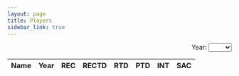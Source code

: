 ```yaml
---
layout: page
title: Players
sidebar_link: true
---
```


<head>
  <link rel="stylesheet" href="https://cdn.datatables.net/1.10.20/css/jquery.dataTables.min.css">
  <link rel="stylesheet" href="jquery.dynatable.css">
  <!-- <link rel="stylesheet" href="https://cdn.datatables.net/1.10.20/css/jquery.dataTables.responsive.min.css"> -->
  <script src="https://ajax.googleapis.com/ajax/libs/jquery/3.4.1/jquery.min.js"></script>
  <script src="https://cdn.datatables.net/1.10.20/js/jquery.dataTables.min.js"></script>
  <!-- <script src="https://cdn.datatables.net/1.10.20/js/jquery.dataTables.responsive.min.js"></script> -->
  <script src="jquery.dynatable.js"></script>

  <script>$(document).ready(function() {
  
    function custom_writer(rowIndex, record, columns, cellWriter) {
	row = '<tr>';
	row += '<td><a href="/players.html?queries[search]=' + record.name + '&sorts[year]=-1">' + record.name + '</a></td>';
	row += '<td>' + record.year + '</td>';
        row += '<td>' + record.rec + '</td>';
	row += '<td>' + record.rectd + '</td>';
        row += '<td>' + record.rtd + '</td>';
        row += '<td>' + record.ptd + '</td>';
        row += '<td>' + record.int + '</td>';
	row += '<td>' + record.sac + '</td>';
        row += '</tr>';
	return row;
	}
  
      $('#stats').dynatable({
        features:{
          paginate: false,
          search: true,
          recordCount: false,
          perPageSelect: false
        },
	writers: {
		_rowWriter: custom_writer
	},
        inputs: {
          queries: $('#search-year')
        },
        dataset: {
          records: {{site.data.stats | jsonify}}
        }
      });
      
  });</script>
  
</head>

<div align="right">
Year: 
<select id="search-year" name="year">
  <option></option>
  <option>2020</option><option>2019</option><option>2018</option><option>2017</option>
  <option>2016</option><option>2015</option><option>2014</option><option>2013</option>
</select>
</div>

<table id="stats" class="display responsive nowrap" style="width:100%">
    <thead>
      <th>Name</th>
      <th>Year</th>
      <th>REC</th>
      <th>RECTD</th>
      <th>RTD</th>
      <th>PTD</th>
      <th>INT</th>
      <th>SAC</th>
    </thead>
    <tbody>
    </tbody>
</table>
